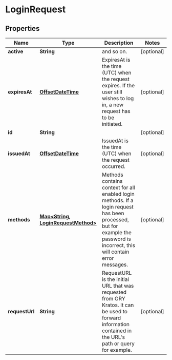

# LoginRequest

## Properties

Name | Type | Description | Notes
------------ | ------------- | ------------- | -------------
**active** | **String** | and so on. |  [optional]
**expiresAt** | [**OffsetDateTime**](OffsetDateTime.md) | ExpiresAt is the time (UTC) when the request expires. If the user still wishes to log in, a new request has to be initiated. |  [optional]
**id** | **String** |  |  [optional]
**issuedAt** | [**OffsetDateTime**](OffsetDateTime.md) | IssuedAt is the time (UTC) when the request occurred. |  [optional]
**methods** | [**Map&lt;String, LoginRequestMethod&gt;**](LoginRequestMethod.md) | Methods contains context for all enabled login methods. If a login request has been processed, but for example the password is incorrect, this will contain error messages. |  [optional]
**requestUrl** | **String** | RequestURL is the initial URL that was requested from ORY Kratos. It can be used to forward information contained in the URL&#39;s path or query for example. |  [optional]



